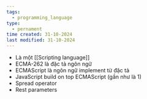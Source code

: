 ```yaml
---
tags:
  - programming_language
type:
  - pernament
time created: 31-10-2024
last modified: 31-10-2024
---
```

- Là một [[Scripting language]]
- ECMA-262 là đặc tả ngôn ngữ
- ECMAScript là ngôn ngữ implement từ đặc tả
- JavaScript build on top ECMAScript (gần như là 1)
- Spread operator
- Rest parameters